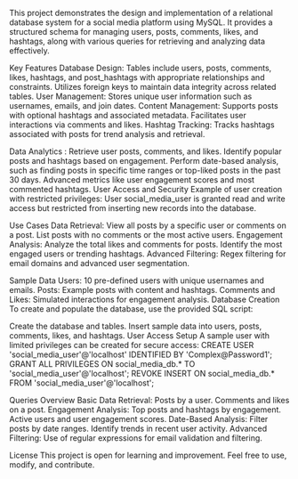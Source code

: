 This project demonstrates the design and implementation of a relational database system for a social media platform using MySQL.
It provides a structured schema for managing users, posts, comments, likes, and hashtags, along with various queries for retrieving and analyzing data effectively.

Key Features 
Database Design:
Tables include users, posts, comments, likes, hashtags, and post_hashtags with appropriate relationships and constraints.
Utilizes foreign keys to maintain data integrity across related tables.
User Management:
Stores unique user information such as usernames, emails, and join dates.
Content Management:
Supports posts with optional hashtags and associated metadata.
Facilitates user interactions via comments and likes.
Hashtag Tracking:
Tracks hashtags associated with posts for trend analysis and retrieval.

Data Analytics :
Retrieve user posts, comments, and likes.
Identify popular posts and hashtags based on engagement.
Perform date-based analysis, such as finding posts in specific time ranges or top-liked posts in the past 30 days.
Advanced metrics like user engagement scores and most commented hashtags.
User Access and Security
Example of user creation with restricted privileges:
User social_media_user is granted read and write access but restricted from inserting new records into the database.

Use Cases
Data Retrieval:
View all posts by a specific user or comments on a post.
List posts with no comments or the most active users.
Engagement Analysis:
Analyze the total likes and comments for posts.
Identify the most engaged users or trending hashtags.
Advanced Filtering:
Regex filtering for email domains and advanced user segmentation.

Sample Data
Users: 10 pre-defined users with unique usernames and emails.
Posts: Example posts with content and hashtags.
Comments and Likes: Simulated interactions for engagement analysis.
Database Creation
To create and populate the database, use the provided SQL script:

Create the database and tables.
Insert sample data into users, posts, comments, likes, and hashtags.
User Access Setup
A sample user with limited privileges can be created for secure access:
CREATE USER 'social_media_user'@'localhost' IDENTIFIED BY 'Complex@Password1';
GRANT ALL PRIVILEGES ON social_media_db.* TO 'social_media_user'@'localhost';
REVOKE INSERT ON social_media_db.* FROM 'social_media_user'@'localhost';

Queries Overview
Basic Data Retrieval:
Posts by a user.
Comments and likes on a post.
Engagement Analysis:
Top posts and hashtags by engagement.
Active users and user engagement scores.
Date-Based Analysis:
Filter posts by date ranges.
Identify trends in recent user activity.
Advanced Filtering:
Use of regular expressions for email validation and filtering.

License
This project is open for learning and improvement. Feel free to use, modify, and contribute.

